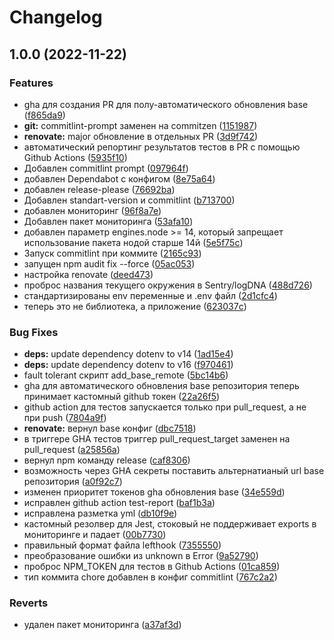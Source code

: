 # Changelog

## 1.0.0 (2022-11-22)


### Features

* gha для создания PR для полу-автоматического обновления base ([f865da9](https://github.com/mxseev/base/commit/f865da9dd8e1b0c8423c40ca38e60fb582463364))
* **git:** commitlint-prompt заменен на commitzen ([1151987](https://github.com/mxseev/base/commit/11519871f0942c247400c89ebcbe78771373f11d))
* **renovate:** major обновление в отдельных PR ([3d9f742](https://github.com/mxseev/base/commit/3d9f74233d9c153c87cd5a004cecd68f1d6abb94))
* автоматический репортинг результатов тестов в PR с помощью Github Actions ([5935f10](https://github.com/mxseev/base/commit/5935f10822be76dbe6bf75f81275d7cc2b5c866b))
* Добавлен commitlint prompt ([097964f](https://github.com/mxseev/base/commit/097964fbd1ee8b7bd503f8898bea66d3b20eaeca))
* добавлен Dependabot с конфигом ([8e75a64](https://github.com/mxseev/base/commit/8e75a64c1afc2f4d86a3408bb10f775be0d0903f))
* добавлен release-please ([76692ba](https://github.com/mxseev/base/commit/76692baf93e7f98afd9377bb23ee7bee1726305a))
* Добавлен standart-version и commitlint ([b713700](https://github.com/mxseev/base/commit/b713700a6f22366675c411139ab916f30ea54506))
* добавлен мониторинг ([96f8a7e](https://github.com/mxseev/base/commit/96f8a7e1616bab44fb43033a1a8346a35d355017))
* Добавлен пакет мониторинга ([53afa10](https://github.com/mxseev/base/commit/53afa10733a14993cf3bfa0406a13b50de90b545))
* добавлен параметр engines.node &gt;= 14, который запрещает использование пакета нодой старше 14й ([5e5f75c](https://github.com/mxseev/base/commit/5e5f75ca588b51dbdf454e0aef6ee5ac35020f01))
* Запуск commitlint при коммите ([2165c93](https://github.com/mxseev/base/commit/2165c93cb5c611650695a34712aa75323df5f747))
* запущен npm audit fix --force ([05ac053](https://github.com/mxseev/base/commit/05ac0533fe855a1324fe61cd58c6ddd770d832ad))
* настройка renovate ([deed473](https://github.com/mxseev/base/commit/deed4730fb4a0f8bd1a29a22141fdc0b550be6e3))
* проброс названия текущего окружения в Sentry/logDNA ([488d726](https://github.com/mxseev/base/commit/488d7268cb42cd5e3e17310b6af59d7b15ad0522))
* стандартизированы env переменные и .env файл ([2d1cfc4](https://github.com/mxseev/base/commit/2d1cfc4f209347e6379587c5aebfdfdd7b2e4be0))
* теперь это не библиотека, а приложение ([623037c](https://github.com/mxseev/base/commit/623037cd0ad68c514754b2bd4da94408286c7007))


### Bug Fixes

* **deps:** update dependency dotenv to v14 ([1ad15e4](https://github.com/mxseev/base/commit/1ad15e4d1a588726104cba5900d967346f7ee4db))
* **deps:** update dependency dotenv to v16 ([f970461](https://github.com/mxseev/base/commit/f970461755ab4b66fa71a91adeafcc2bbce251e5))
* fault tolerant скрипт add_base_remote ([5bc14b6](https://github.com/mxseev/base/commit/5bc14b6dbd2f347c812d8c60b49134a1cde52388))
* gha для автоматического обновления base репозитория теперь принимает кастомный github токен ([22a26f5](https://github.com/mxseev/base/commit/22a26f58389b8cfacd2e9ba9145b1847862765e9))
* github action для тестов запускается только при pull_request, а не при push ([7804a9f](https://github.com/mxseev/base/commit/7804a9fb2242d2f4b4ba76a2fe62a3c62fa3c0e1))
* **renovate:** вернул base конфиг ([dbc7518](https://github.com/mxseev/base/commit/dbc75181f8171452cd5cee3ddf6179ea6d09bbeb))
* в триггере GHA тестов триггер pull_request_target заменен на pull_request ([a25856a](https://github.com/mxseev/base/commit/a25856aae29bd51f80a9bc645547f32c6a0dab1d))
* вернул npm команду release ([caf8306](https://github.com/mxseev/base/commit/caf8306c28ce101418657c9efb73250c32319ebe))
* возможность через GHA секреты поставить альтернатианый url base репозитория ([a0f92c7](https://github.com/mxseev/base/commit/a0f92c7af6c13523c6a2db101ec8bb22c3f7cbc8))
* изменен приоритет токенов gha обновления base ([34e559d](https://github.com/mxseev/base/commit/34e559dd9357d7b3b0aae8cadcdbd1e9c5b57812))
* исправлен github action test-report ([baf1b3a](https://github.com/mxseev/base/commit/baf1b3a148dd240ccfb6e3973b630a75f5d235dc))
* исправлена разметка yml ([db10f9e](https://github.com/mxseev/base/commit/db10f9e03311d95bf67ee3ac415c5ea4dda66329))
* кастомный резолвер для Jest, стоковый не поддерживает exports в мониторинге и падает ([00b7730](https://github.com/mxseev/base/commit/00b77304cbec0396ada02f117d2955e9d1806979))
* правильный формат файла lefthook ([7355550](https://github.com/mxseev/base/commit/735555070f27c69440663db0fec486750c42291f))
* преобразование ошибки из unknown в Error ([9a52790](https://github.com/mxseev/base/commit/9a52790066e769145211f728435984bfec50b012))
* проброс NPM_TOKEN для тестов в Github Actions ([01ca859](https://github.com/mxseev/base/commit/01ca859409340b725242bcc3c3eb66c22e7fddc6))
* тип коммита chore добавлен в конфиг commitlint ([767c2a2](https://github.com/mxseev/base/commit/767c2a26eea5665c18ad9946a3a27336d0abe493))


### Reverts

* удален пакет мониторинга ([a37af3d](https://github.com/mxseev/base/commit/a37af3d2dae321dbf6881e3383c1dee2729c60a0))
